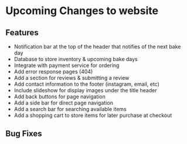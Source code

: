 # Upcoming Changes to website

## Features

* Notification bar at the top of the header that notifies of the next bake day
* Database to store inventory & upcoming bake days
* Integrate with payment service for ordering
* Add error response pages (404)
* Add a section for reviews & submitting a review
* Add contact information to the footer (instagram, email, etc)
* Include slideshow for display images under the title header
* Add back buttons for page navigation
* Add a side bar for direct page navigation
* Add a search bar for searching available items
* Add a shopping cart to store items for later purchase at checkout


## Bug Fixes


